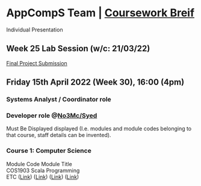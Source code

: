 # AppCompS Team | [Coursework Breif](https://vle.dmu.ac.uk/bbcswebdav/pid-5687216-dt-content-rid-11305925_1/courses/CTEC2902_2122_520/CTEC2902_Assignment_2_2021-2022%281%29.pdf)
Individual Presentation <br>
## Week 25 Lab Session (w/c: 21/03/22) <br>
[Final Project Submission](https://vle.dmu.ac.uk/webapps/blackboard/content/listContent.jsp?course_id=_599194_1&content_id=_5681433_1) <br>
## Friday 15th April 2022 (Week 30), 16:00 (4pm) <br>
### Systems Analyst / Coordinator role <br>
### Developer role @[No3Mc/Syed](https://github.com/No3Mc) <br>
Must Be Displayed displayed (I.e. modules and module codes belonging to that course, staff details can be invented). <br>
### Course 1: Computer Science <br>
Module Code Module Title <br>
COS1903 Scala Programming <br>
ETC ([Link](https://www.buckscollegegroup.ac.uk/computing-and-it)) ([Link](https://cwa.ac.uk/courses)) ([Link](https://leicestercollege.ac.uk/courses/subjects/computing/)) ([Link](https://www.nottinghamcollege.ac.uk/study/courses?query=&subjectAreaTypes%5B0%5D=fe&subjectAreaTypes%5B1%5D=other&index=subjectAreas)) <br>

